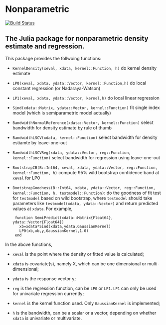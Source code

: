 # Nonparametric

[![Build Status](https://travis-ci.org/panlanfeng/Nonparametric.jl.png)](https://travis-ci.org/panlanfeng/Nonparametric.jl)

The Julia package for nonparametric density estimate and regression.
-----------------------------------------


This package provides the follwoing functions:	
 - `KernelDensity(xeval, xdata, kernel::Function, h)` do kernel density estimate  

 - `LP0(xeval, xdata, ydata::Vector, kernel::Function,h)` do local constant regression (or Nadaraya-Watson)  

 - `LP1(xeval, xdata, ydata::Vector, kernel,h)` do local linear regression  

 - `Sind(xdata::Matrix, ydata::Vector, kernel::Function)` fit single index model (which is semiparametric model actually)  

 - `BandwidthNormalReference(xdata::Vector, kernel::Function)` select bandwidth for density estimate by rule of thumb  

 - `BandwidthLSCV(xdata, kernel::Function)` select bandwidth for density estiamte by leave-one-out  

 - `BandwidthLSCVReg(xdata, ydata::Vector, reg::Function, kernel::Function)` select bandwidth for regression using leave-one-out  

 - `BootstrapCB(B::Int64, xeval, xdata, ydata::Vector, reg::Function, kernel::Function, h)` compute 95% wild bootstrap confidence band at `xeval` for LP0  

 - `BootstrapGoodness(B::Int64, xdata, ydata::Vector, reg::Function, kernel::Function, h, testmodel::Function)`: do the goodness of fit test for `testmodel` based on wild bootstrap, where `testmodel` should take parameters like `testmodel(xdata, ydata::Vector)` and return predicted values at `xdata`. For example, 
  
        function SemiPredict(xdata::Matrix{Float64}, ydata::Vector{Float64})
          xb=xdata*Sind(xdata,ydata,GaussianKernel)
          LP0(xb,xb,y,GaussianKernel,1.0)
        end
	  

In the above functions, 
 - `xeval` is the point where the density or fitted value is calculated;   

 - `xdata` is covariate(s), namely X, which can be one dimensional or multi-dimensional;   

 - `ydata` is the response vector y;   

 - `reg` is the regression function, can be `LP0` or `LP1`. `LP1` can only be used for univariate regression currently;   

 - `kernel` is the kernel function used. Only `GaussianKernel` is implemented;   

 - `h` is the bandwidth, can be a scalar or a vector, depending on whether `xdata` is univariate or multivariate.  






